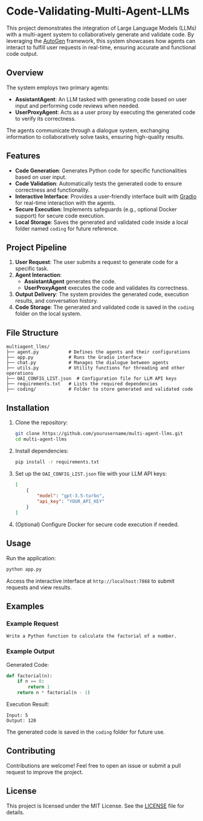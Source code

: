 # Code-Validating-Multi-Agent-LLMs

This project demonstrates the integration of Large Language Models (LLMs) with a multi-agent system to collaboratively generate and validate code. By leveraging the [AutoGen](https://github.com/microsoft/autogen) framework, this system showcases how agents can interact to fulfill user requests in real-time, ensuring accurate and functional code output.

## Overview
The system employs two primary agents:

- **AssistantAgent**: An LLM tasked with generating code based on user input and performing code reviews when needed.
- **UserProxyAgent**: Acts as a user proxy by executing the generated code to verify its correctness.

The agents communicate through a dialogue system, exchanging information to collaboratively solve tasks, ensuring high-quality results.

## Features
- **Code Generation**: Generates Python code for specific functionalities based on user input.
- **Code Validation**: Automatically tests the generated code to ensure correctness and functionality.
- **Interactive Interface**: Provides a user-friendly interface built with [Gradio](https://gradio.app/) for real-time interaction with the agents.
- **Secure Execution**: Implements safeguards (e.g., optional Docker support) for secure code execution.
- **Local Storage**: Saves the generated and validated code inside a local folder named `coding` for future reference.

## Project Pipeline
1. **User Request**: The user submits a request to generate code for a specific task.
2. **Agent Interaction**: 
   - **AssistantAgent** generates the code.
   - **UserProxyAgent** executes the code and validates its correctness.
3. **Output Delivery**: The system provides the generated code, execution results, and conversation history.
4. **Code Storage**: The generated and validated code is saved in the `coding` folder on the local system.

## File Structure
```
multiagent_llms/
├── agent.py           # Defines the agents and their configurations
├── app.py             # Runs the Gradio interface
├── chat.py            # Manages the dialogue between agents
├── utils.py           # Utility functions for threading and other operations
├── OAI_CONFIG_LIST.json  # Configuration file for LLM API keys
├── requirements.txt   # Lists the required dependencies
├── coding/            # Folder to store generated and validated code
```

## Installation
1. Clone the repository:
   ```bash
   git clone https://github.com/yourusername/multi-agent-llms.git
   cd multi-agent-llms
   ```

2. Install dependencies:
   ```bash
   pip install -r requirements.txt
   ```

3. Set up the `OAI_CONFIG_LIST.json` file with your LLM API keys:
   ```json
   [
       {
           "model": "gpt-3.5-turbo",
           "api_key": "YOUR_API_KEY"
       }
   ]
   ```

4. (Optional) Configure Docker for secure code execution if needed.

## Usage
Run the application:
```bash
python app.py
```
Access the interactive interface at `http://localhost:7868` to submit requests and view results.

## Examples
### Example Request
```
Write a Python function to calculate the factorial of a number.
```
### Example Output
Generated Code:
```python
def factorial(n):
    if n == 0:
        return 1
    return n * factorial(n - 1)
```
Execution Result:
```
Input: 5
Output: 120
```
The generated code is saved in the `coding` folder for future use.

## Contributing
Contributions are welcome! Feel free to open an issue or submit a pull request to improve the project.

## License
This project is licensed under the MIT License. See the [LICENSE](LICENSE) file for details.
